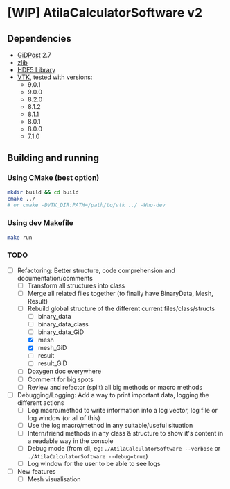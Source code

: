# [WIP] AtilaCalculatorSoftware v2

## Dependencies

- [GiDPost](https://www.gidhome.com/gid-plus/tools/476/gidpost/) 2.7
- [zlib](https://zlib.net/)
- [HDF5 Library](https://portal.hdfgroup.org/pages/viewpage.action?pageId=50073884)
- [VTK](https://vtk.org/), tested with versions:
  - 9.0.1
  - 9.0.0
  - 8.2.0
  - 8.1.2
  - 8.1.1
  - 8.0.1
  - 8.0.0
  - 7.1.0

## Building and running

### Using CMake (best option)

```bash
mkdir build && cd build
cmake ../
# or cmake -DVTK_DIR:PATH=/path/to/vtk ../ -Wno-dev
```

### Using dev Makefile

```bash
make run
```

### TODO

- [ ] Refactoring: Better structure, code comprehension and documentation/comments
  - [ ] Transform all structures into class
  - [ ] Merge all related files together (to finally have BinaryData, Mesh, Result)
  - [ ] Rebuild global structure of the different current files/class/structs
    - [ ] binary_data
    - [ ] binary_data_class
    - [ ] binary_data_GiD 
    - [x] mesh
    - [x] mesh_GiD
    - [ ] result
    - [ ] result_GiD
  - [ ] Doxygen doc everywhere
  - [ ] Comment for big spots
  - [ ] Review and refactor (split) all big methods or macro methods
- [ ] Debugging/Logging: Add a way to print important data, logging the different actions
  - [ ] Log macro/method to write information into a log vector, log file or log window (or all of this)
  - [ ] Use the log macro/method in any suitable/useful situation
  - [ ] Intern/friend methods in any class & structure to show it's content in a readable way in the console
  - [ ] Debug mode (from cli, eg: `./AtilaCalculatorSoftware --verbose` or `./AtilaCalculatorSoftware --debug=true`)
  - [ ] Log window for the user to be able to see logs
- [ ] New features
  - [ ] Mesh visualisation